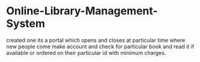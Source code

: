 # Online-Library-Management-System
created one 
its a portal which opens and closes at particular time where new 
people come make account and check for particular book and read 
it if available or ordered on their particular id with minimum 
charges.
